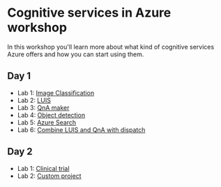 # Cognitive services in Azure workshop

In this workshop you'll learn more about what kind of cognitive services Azure offers and how you can start using them.


## Day 1
- Lab 1: [Image Classification](/ImageClassificationLab)
- Lab 2: [LUIS](/LUISLab)
- Lab 3: [QnA maker](/QnaLab)
- Lab 4: [Object detection](/ObjectDetectionLab)
- Lab 5: [Azure Search](/AzureSearchLab)
- Lab 6: [Combine LUIS and QnA with dispatch](/DispatchLab)

## Day 2
- Lab 1: [Clinical trial](/AzureSearchClinicalTrialLab)
- Lab 2: [Custom project](/CustomProjectLab)